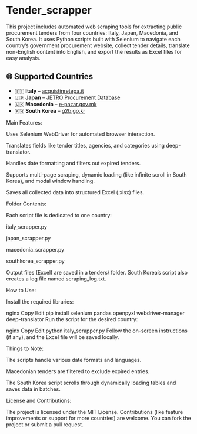 ﻿# Tender_scrapper

This project includes automated web scraping tools for extracting public procurement tenders from four countries: Italy, Japan, Macedonia, and South Korea. It uses Python scripts built with Selenium to navigate each country’s government procurement website, collect tender details, translate non-English content into English, and export the results as Excel files for easy analysis.
## 🌐 Supported Countries

- 🇮🇹 **Italy** – [acquistinretepa.it](https://www.acquistinretepa.it)
- 🇯🇵 **Japan** – [JETRO Procurement Database](https://www.jetro.go.jp/en/database/procurement/national/)
- 🇲🇰 **Macedonia** – [e-pazar.gov.mk](https://e-pazar.gov.mk/activeTenders)
- 🇰🇷 **South Korea** – [g2b.go.kr](https://www.g2b.go.kr/)


Main Features:

Uses Selenium WebDriver for automated browser interaction.

Translates fields like tender titles, agencies, and categories using deep-translator.

Handles date formatting and filters out expired tenders.

Supports multi-page scraping, dynamic loading (like infinite scroll in South Korea), and modal window handling.

Saves all collected data into structured Excel (.xlsx) files.

Folder Contents:

Each script file is dedicated to one country:

italy_scrapper.py

japan_scrapper.py

macedonia_scrapper.py

southkorea_scrapper.py

Output files (Excel) are saved in a tenders/ folder. South Korea’s script also creates a log file named scraping_log.txt.

How to Use:

Install the required libraries:

nginx
Copy
Edit
pip install selenium pandas openpyxl webdriver-manager deep-translator
Run the script for the desired country:

nginx
Copy
Edit
python italy_scrapper.py
Follow the on-screen instructions (if any), and the Excel file will be saved locally.

Things to Note:

The scripts handle various date formats and languages.

Macedonian tenders are filtered to exclude expired entries.

The South Korea script scrolls through dynamically loading tables and saves data in batches.

License and Contributions:

The project is licensed under the MIT License. Contributions (like feature improvements or support for more countries) are welcome. You can fork the project or submit a pull request.
